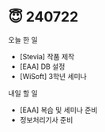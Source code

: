 # 😇 240722

오늘 한 일

* \[Stevia] 작품 제작
* \[EAA] DB 설정
* \[WiSoft] 3학년 세미나

내일 할 일

* \[EAA] 복습 및 세미나 준비
* 정보처리기사 준비
